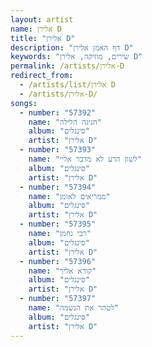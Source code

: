 ```yaml
---
layout: artist
name: אלירן D
title: "אלירן D"
description: "דף האמן אלירן D"
keywords: "שירים, מוזיקה, אלירן D"
permalink: /artists/אלירן-D
redirect_from:
  - /artists/list/אלירן D
  - /artists/אלירן-D/
songs:
  - number: "57392"
    name: "חגיגה הלילה"
    album: "סינגלים"
    artist: "אלירן D"
  - number: "57393"
    name: "לשון הרע לא מדבר אליי"
    album: "סינגלים"
    artist: "אלירן D"
  - number: "57394"
    name: "ממריאים לאומן"
    album: "סינגלים"
    artist: "אלירן D"
  - number: "57395"
    name: "רבי נחמן"
    album: "סינגלים"
    artist: "אלירן D"
  - number: "57396"
    name: "קורא אליך"
    album: "סינגלים"
    artist: "אלירן D"
  - number: "57397"
    name: "לטהר את הנשמה"
    album: "סינגלים"
    artist: "אלירן D"
---
```

